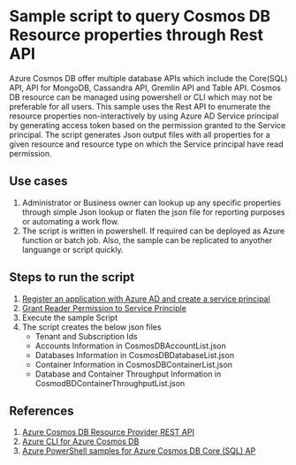 # Sample script to query Cosmos DB Resource properties through Rest API


Azure Cosmos DB offer multiple database APIs which include the Core(SQL) API, API for MongoDB, Cassandra API, Gremlin API and Table API. 
Cosmos DB resource can be managed using powershell or CLI which may not be preferable for all users.  This sample uses the Rest API to enumerate the resource properties 
non-interactively by using Azure AD Service principal by generating access token based on the permission granted to the Service principal. The script generates Json output files
with all properties for a given resource and resource type on which the Service principal have read permission.

## Use cases
1. Administrator or Business owner can lookup up any specific properties through simple Json lookup or flaten the json file for reporting purposes or automating a work flow.
2. The script is written in powershell.  If required can be deployed as Azure function or batch job. Also, the sample can be replicated to anyother languange or script quickly.



## Steps to run the script


1. [Register an application with Azure AD and create a service principal](https://docs.microsoft.com/en-us/azure/active-directory/develop/howto-create-service-principal-portal#register-an-application-with-azure-ad-and-create-a-service-principal)
2. [Grant Reader Permission to Service Principle](https://docs.microsoft.com/en-us/azure/cosmos-db/role-based-access-control#identity-and-access-management-iam)
3. Execute the sample Script 
4. The script creates the below json files 
   - Tenant and Subscription Ids 
   - Accounts Information in CosmosDBAccountList.json
   - Databases Information in CosmosDBDatabaseList.json
   - Container Information in CosmosDBContainerList.json
   - Database and Container Throughput Information in CosmodBDContainerThroughputList.json


## References
1. [Azure Cosmos DB Resource Provider REST API](https://docs.microsoft.com/en-us/rest/api/cosmos-db-resource-provider/)
2. [Azure CLI for Azure Cosmos DB](https://docs.microsoft.com/en-us/cli/azure/azure-cli-reference-for-cosmos-db)
3. [Azure PowerShell samples for Azure Cosmos DB Core (SQL) AP](https://docs.microsoft.com/en-us/azure/cosmos-db/powershell-samples)
